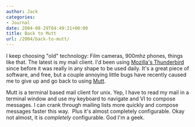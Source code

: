 ```yaml
---
author: Jack
categories:
- Journal
date: 2004-08-29T04:49:21+00:00
title: Back to Mutt
url: /2004/back-to-mutt/
---
```


I keep choosing "old" technology: Film cameras, 900mhz phones, things like that. The latest is my mail client. I'd been using [Mozilla's Thunderbird][1] since before it was really in any shape to be used daily. It's a great piece of software, and free, but a couple annoying little bugs have recently caused me to give up and go back to using [Mutt][2].

Mutt is a terminal based mail client for unix. Yep, I have to read my mail in a terminal window and use my keyboard to navigate and VI to compose messages. I can crank through mailing lists more quickly and compose messages faster this way.&nbsp; Plus it's almost completely configurable. Okay not almost, it is _completely_ configurable. God I'm a geek.

 [1]: http://www.mozilla.org/products/thunderbird/
 [2]: http://www.mutt.org